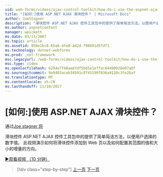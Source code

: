 ```yaml
---
uid: web-forms/videos/ajax-control-toolkit/how-do-i-use-the-aspnet-ajax-slider-control
title: "[如何:]使用 ASP.NET AJAX 滑块控件？ | Microsoft Docs"
author: JoeStagner
description: "滑块控件 ASP.NET AJAX 控件工具包中的提供了简单简洁方法，以便用户选择的数字值。 本视频介绍了如何 ad..."
ms.author: aspnetcontent
manager: wpickett
ms.date: 03/13/2007
ms.topic: article
ms.assetid: 958e1bc8-65a8-4fe0-ad2d-f98691d5fdf1
ms.technology: dotnet-webforms
ms.prod: .net-framework
msc.legacyurl: /web-forms/videos/ajax-control-toolkit/how-do-i-use-the-aspnet-ajax-slider-control
msc.type: video
ms.openlocfilehash: 6294e7f48ae67df5b01e1effac84490928e07a0f
ms.sourcegitcommit: 9a9483aceb34591c97451997036a9120c3fe2baf
ms.translationtype: MT
ms.contentlocale: zh-CN
ms.lasthandoff: 11/10/2017
---
```

<a name="how-do-i-use-the-aspnet-ajax-slider-control"></a>[如何:]使用 ASP.NET AJAX 滑块控件？
====================
通过[Joe stagner 将](https://github.com/JoeStagner)

滑块控件 ASP.NET AJAX 控件工具包中的提供了简单简洁方法，以便用户选择的数字值。 此视频演示如何将滑块控件添加到 Web 页以及如何配置其范围的值和大小的增量的方向。

[&#9654;观看视频 （10 分钟）](https://channel9.msdn.com/Blogs/ASP-NET-Site-Videos/how-do-i-use-the-aspnet-ajax-slider-control)

>[!div class="step-by-step"]
[上一页](how-do-i-use-the-aspnet-ajax-confirmbutton-extender.md)
[下一页](how-do-i-use-the-aspnet-ajax-autocomplete-control.md)
